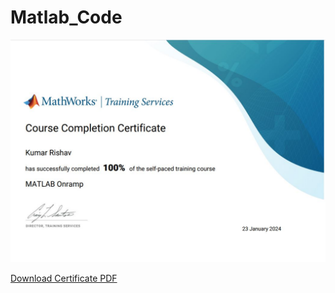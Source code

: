 # Matlab_Code
![Matlab Certificate](https://github.com/Kumar-Rishav-py/Matlab_Code/blob/main/Matlab%20cert.JPG)

[Download Certificate PDF](https://github.com/Kumar-Rishav-py/Matlab_Code/blob/main/certificate.pdf)

